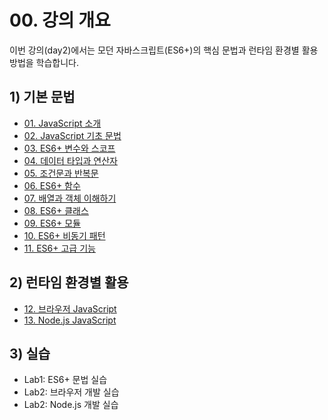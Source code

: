 # 00. 강의 개요

이번 강의(day2)에서는 모던 자바스크립트(ES6+)의 핵심 문법과 런타임 환경별 활용 방법을 학습합니다.

## 1) 기본 문법
- [01. JavaScript 소개](01-Introducing-JavaScript.md)
- [02. JavaScript 기초 문법](02-ES6-Basic.md)
- [03. ES6+ 변수와 스코프](03-ES6-Variables-and-Scoping.md)
- [04. 데이터 타입과 연산자](04-ES6-Data-Types-and-Operators.md)
- [05. 조건문과 반복문](05-ES6-Conditional-Statements-and-Loops.md)
- [06. ES6+ 함수](06-ES6-Functions.md)
- [07. 배열과 객체 이해하기](07-ES6-Arrays-and-Objects.md)
- [08. ES6+ 클래스](08-ES6-Classes.md)
- [09. ES6+ 모듈](09-ES6-Modules.md)
- [10. ES6+ 비동기 패턴](10-ES6-Async-Patterns.md)
- [11. ES6+ 고급 기능](11-ES6-Advanced-Features.md)

## 2) 런타임 환경별 활용
- [12. 브라우저 JavaScript](12-Browser-JavaScript.md)
- [13. Node.js JavaScript](13-Node.js-JavaScript.md)

## 3) 실습
- Lab1: ES6+ 문법 실습
- Lab2: 브라우저 개발 실습
- Lab2: Node.js 개발 실습
